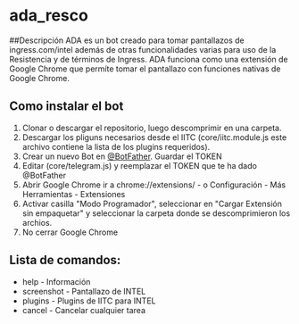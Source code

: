 # ada_resco

##Descripción
ADA es un bot creado para tomar pantallazos de ingress.com/intel además de otras funcionalidades varias para uso de la Resistencia y de términos de Ingress.
ADA funciona como una extensión de Google Chrome que permíte tomar el pantallazo con funciones nativas de Google Chrome.

## Como instalar el bot
1. Clonar o descargar el repositorio, luego descomprimir en una carpeta.
2. Descargar los pliguns necesarios desde el IITC (core/iitc.module.js este archivo contiene la lista de los plugins requeridos).
2. Crear un nuevo Bot en [@BotFather](http://telegram.me/botfather). Guardar el TOKEN
3. Editar (core/telegram.js) y reemplazar el TOKEN que te ha dado @BotFather
4. Abrir Google Chrome ir a chrome://extensions/ - o Configuración - Más Herramientas - Extensiones
5. Activar casilla "Modo Programador", seleccionar en "Cargar Extensión sin empaquetar" y seleccionar la carpeta donde se descomprimieron los archios.
6. No cerrar Google Chrome


## Lista de comandos:

* help - Información
* screenshot - Pantallazo de INTEL
* plugins - Plugins de IITC para INTEL
* cancel - Cancelar cualquier tarea
